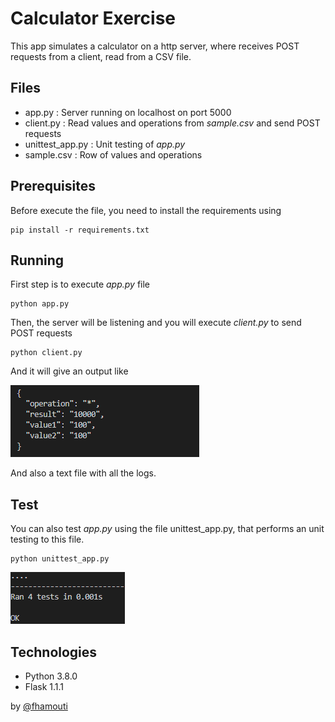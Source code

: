 # Calculator Exercise

This app simulates a calculator on a http server, where receives POST requests from a client, read from a CSV file.

## Files
* app.py : Server running on localhost on port 5000
* client.py : Read values and operations from *sample.csv* and send POST requests
* unittest_app.py : Unit testing of *app.py*
* sample.csv : Row of values and operations

## Prerequisites
Before execute the file, you need to install the requirements using
```
pip install -r requirements.txt
```
## Running
First step is to execute *app.py* file
```
python app.py
```
Then, the server will be listening and you will execute *client.py* to send POST requests 
```
python client.py
```
And it will give an output like 

![Output](/images/output.PNG)

And also a text file with all the logs.

## Test
You can also test *app.py* using the file unittest_app.py, that performs an unit testing to this file.

```
python unittest_app.py
```

![Output](/images/testing.PNG)
## Technologies
* Python 3.8.0
* Flask 1.1.1

by [@fhamouti](https://github.com/fhamouti)
